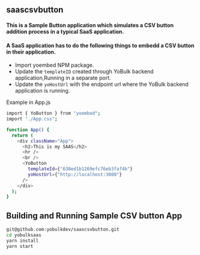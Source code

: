 ## saascsvbutton

#### This is a Sample Button application which simulates a CSV button addition process in a typical SaaS application.
#### A SaaS application has to do the following things to embedd a CSV button in their application.

* Import yoembed NPM package.
* Update the `templateID` created through YoBulk backend application,Running in a separate port.
* Update the `yoHostUrl` with the endpoint url where the YoBulk backend application is running.

Example in App.js

````bash
import { YoButton } from "yoembed";
import "./App.css";

function App() {
  return (
    <div className="App">
      <h2>This is my SAAS</h2>
      <hr />
      <br />
      <YoButton
        templateId={"638ed1b1269efc76eb3faf4b"}
        yoHostUrl={"http://localhost:3000"}
      />
    </div>
  );
}
````
## Building and Running Sample CSV button App
````bash
git@github.com:yobulkdev/saascsvbutton.git
cd yobulksaas 
yarn install
yarn start
````




